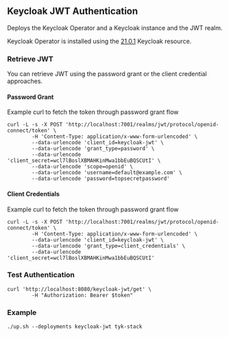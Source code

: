 ## Keycloak JWT Authentication
Deploys the Keycloak Operator and a Keycloak instance and the JWT realm.

Keycloak Operator is installed using the
[21.0.1](https://raw.githubusercontent.com/keycloak/keycloak-k8s-resources/21.0.1/kubernetes)
Keycloak resource.

### Retrieve JWT
You can retrieve JWT using the password grant or the client credential
approaches.

#### Password Grant
Example curl to fetch the token through password grant flow
```
curl -L -s -X POST 'http://localhost:7001/realms/jwt/protocol/openid-connect/token' \
		-H 'Content-Type: application/x-www-form-urlencoded' \
		--data-urlencode 'client_id=keycloak-jwt' \
		--data-urlencode 'grant_type=password' \
		--data-urlencode 'client_secret=wcl7lBoslXBMAHKinMwa1bbEuBQSCUtI' \
		--data-urlencode 'scope=openid' \
		--data-urlencode 'username=default@example.com' \
		--data-urlencode 'password=topsecretpassword'
```

#### Client Credentials
Example curl to fetch the token through password grant flow
```
curl -L -s -X POST 'http://localhost:7001/realms/jwt/protocol/openid-connect/token' \
		-H 'Content-Type: application/x-www-form-urlencoded' \
		--data-urlencode 'client_id=keycloak-jwt' \
		--data-urlencode 'grant_type=client_credentials' \
		--data-urlencode 'client_secret=wcl7lBoslXBMAHKinMwa1bbEuBQSCUtI'
```

### Test Authentication
```
curl 'http://localhost:8080/keycloak-jwt/get' \
		-H "Authorization: Bearer $token"
```

### Example
```
./up.sh --deployments keycloak-jwt tyk-stack
```
